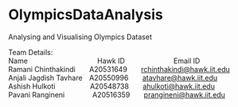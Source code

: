 # OlympicsDataAnalysis
Analysing and Visualising  Olympics Dataset

Team Details:\
Name&emsp;&emsp;&emsp;&emsp;&emsp;&emsp;&emsp;&emsp;&emsp;&emsp;Hawk ID&emsp;&emsp;&emsp;&emsp;&emsp;&emsp;&emsp;Email ID\
Ramani Chinthakindi&emsp;&emsp;A20531649&emsp;&emsp;rchinthakindi@hawk.iit.edu\
Anjali Jagdish Tavhare&emsp;A20550996&emsp;&emsp;atavhare@hawk.iit.edu\
Ashish Hulkoti&emsp;&emsp;&emsp;&emsp;&emsp;A20548738&emsp;&emsp;ahulkoti@hawk.iit.edu\
Pavani Rangineni&emsp;&emsp;&emsp;&emsp;A20516359&emsp;&emsp;prangineni@hawk.iit.edu
